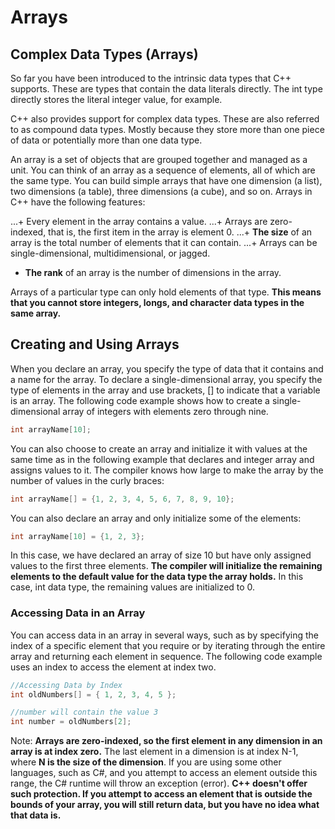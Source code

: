 # Arrays
## Complex Data Types (Arrays)

So far you have been introduced to the intrinsic data types that C++ supports.
These are types that contain the data literals directly. 
The int type directly stores the literal integer value, for example.

C++ also provides support for complex data types. These are also referred to as compound data types.
Mostly because they store more than one piece of data or potentially more than one data type.

An array is a set of objects that are grouped together and managed as a unit. 
You can think of an array as a sequence of elements, all of which are the same type.
You can build simple arrays that have one dimension (a list), two dimensions (a table),
three dimensions (a cube), and so on. Arrays in C++ have the following features:

...+ Every element in the array contains a value.
...+ Arrays are zero-indexed, that is, the first item in the array is element 0.
...+ **The size** of an array is the total number of elements that it can contain.
...+ Arrays can be single-dimensional, multidimensional, or jagged.
   + **The rank** of an array is the number of dimensions in the array.

Arrays of a particular type can only hold elements of that type.
**This means that you cannot store integers, longs, and character data types in the same array.**

## Creating and Using Arrays

When you declare an array, you specify the type of data that it contains and a name for the array.
To declare a single-dimensional array, you specify the type of elements in the array and use brackets,
[] to indicate that a variable is an array. The following code example shows how to create
a single-dimensional array of integers with elements zero through nine.
```cpp
int arrayName[10];
```
You can also choose to create an array and initialize it with values at the same time
as in the following example that declares and integer array and assigns values to it.
The compiler knows how large to make the array by the number of values in the curly braces:
```cpp
int arrayName[] = {1, 2, 3, 4, 5, 6, 7, 8, 9, 10};
```
You can also declare an array and only initialize some of the elements:
```cpp
int arrayName[10] = {1, 2, 3};
```
In this case, we have declared an array of size 10 but have only assigned values
to the first three elements. **The compiler will initialize the remaining elements to 
the default value for the data type the array holds.** In this case, 
int data type, the remaining values are initialized to 0.

### Accessing Data in an Array

You can access data in an array in several ways, such as by specifying the index of a specific
element that you require or by iterating through the entire array and returning each element in sequence.
The following code example uses an index to access the element at index two.
```cpp
//Accessing Data by Index 
int oldNumbers[] = { 1, 2, 3, 4, 5 }; 

//number will contain the value 3 
int number = oldNumbers[2];
```
Note: **Arrays are zero-indexed, so the first element in any dimension in an array is at index zero.**
The last element in a dimension is at index N-1, where **N is the size of the dimension**. 
If you are using some other languages, such as C#, and you attempt to access an element outside this range,
the C# runtime will throw an exception (error). **C++ doesn't offer such protection. 
If you attempt to access an element that is outside the bounds of your array,
you will still return data, but you have no idea what that data is.**
